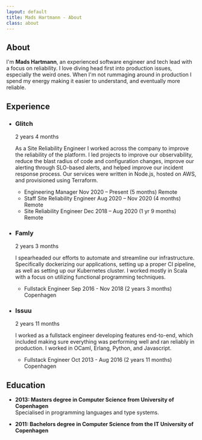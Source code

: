 ```yaml
---
layout: default
title: Mads Hartmann - About
class: about
---
```


## About

I'm **Mads Hartmann**, an experienced software engineer and tech lead with a focus on reliability. I love diving head first into production issues, especially the weird ones. When I'm not rummaging around in production I spend my energy making it easier to understand, and eventually more reliable.

## Experience

<ul class="experience">
    <li class="experience__company">
        <h3 class="experience__company_name">Glitch</h3>
        <span class="experience__duration">2 years 4 months</span>
        <span class="experience__description">
            <p>
                As a Site Reliability Engineer I worked across the company to improve the reliability of the platform. I led projects to improve our observability, reduce the blast radius of code and configuration changes, improve our alerting through SLO-based alerts, and helped improve our incident response process. Our services were written in Node.js, hosted on AWS, and provisioned using Terraform.
            </p>
        </span>
        <ul class="experience__progression">
            <li>
                <span class="experience__title">Engineering Manager</span>
                <span class="experience__duration">Nov 2020 – Present (5 months)</span>
                <span class="experience__location">Remote</span>
            </li>
            <li>
                <span class="experience__title">Staff Site Reliability Engineer</span>
                <span class="experience__duration">Aug 2020 – Nov 2020 (4 months)</span>
                <span class="experience__location">Remote</span>
            </li>
            <li>
                <span class="experience__title">Site Reliability Engineer</span>
                <span class="experience__duration">Dec 2018 – Aug 2020 (1 yr 9 months)</span>
                <span class="experience__location">Remote</span>
            </li>
        </ul>
    </li>
    <li class="experience__company">
        <h3 class="experience__company_name">Famly</h3>
        <span class="experience__duration">2 years 3 months</span>
        <span class="experience__description">
            <p>
                I spearheaded our efforts to automate and streamline our infrastructure. Specifically dockerizing our applications, setting up a proper CI pipeline, as well as setting up our Kubernetes cluster. I worked mostly in Scala with a focus on utilizing functional programming techniques.
            </p>
        </span>
        <ul class="experience__progression">
            <li>
                <span class="experience__title">Fullstack Engineer</span>
                <span class="experience__duration">Sep 2016 - Nov 2018 (2 years 3 months)</span>
                <span class="experience__location">Copenhagen</span>
            </li>
        </ul>
    </li>
    <li class="experience__company">
        <h3 class="experience__company_name">Issuu</h3>
        <span class="experience__duration">2 years 11 months</span>
        <span class="experience__description">
            <p>
                I worked as a fullstack engineer developing features end-to-end, which included making sure everything was performing well and ran reliably in production. I worked in OCaml, Erlang, Python, and Javascript.
            </p>
        </span>
        <ul class="experience__progression">
            <li>
                <span class="experience__title">Fullstack Engineer</span>
                <span class="experience__duration">Oct 2013 - Aug 2016 (2 years 11 months)</span>
                <span class="experience__location">Copenhagen</span>
            </li>
        </ul>
    </li>
</ul>

## Education

- **2013: Masters degree in Computer Science from University of Copenhagen** <br />
  Specialised in programming languages and type systems.

- **2011: Bachelors degree in Computer Science from the IT University of Copenhagen**

[diku]: http://www.diku.dk/english/
[Glitch]: https://glitch.com
